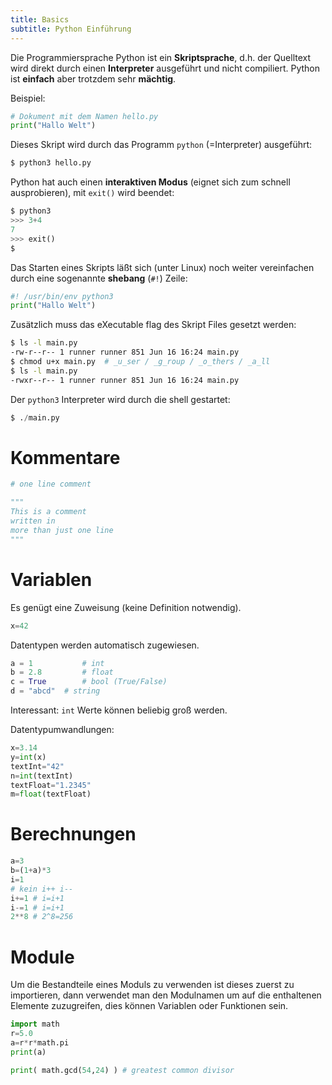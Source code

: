```yaml
---
title: Basics
subtitle: Python Einführung
---
```


Die Programmiersprache Python ist ein **Skriptsprache**, d.h. der Quelltext wird direkt durch einen **Interpreter** ausgeführt und nicht compiliert. Python ist **einfach** aber trotzdem sehr **mächtig**.

Beispiel:

```python
# Dokument mit dem Namen hello.py
print("Hallo Welt")
```

Dieses Skript wird durch das Programm `python` (=Interpreter) ausgeführt:

```bash
$ python3 hello.py
```

Python hat auch einen **interaktiven Modus** (eignet sich zum schnell ausprobieren), mit `exit()` wird beendet:

```python
$ python3
>>> 3+4
7
>>> exit()
$
```

Das Starten eines Skripts läßt sich (unter Linux) noch weiter vereinfachen durch eine sogenannte **shebang** (`#!`) Zeile:

```python
#! /usr/bin/env python3
print("Hallo Welt")
```

Zusätzlich muss das eXecutable flag des Skript Files gesetzt werden:

```sh
$ ls -l main.py
-rw-r--r-- 1 runner runner 851 Jun 16 16:24 main.py
$ chmod u+x main.py  # _u_ser / _g_roup / _o_thers / _a_ll
$ ls -l main.py
-rwxr--r-- 1 runner runner 851 Jun 16 16:24 main.py
```

Der `python3` Interpreter wird durch die shell gestartet:

```python
$ ./main.py
```



# Kommentare

```python
# one line comment

"""
This is a comment
written in 
more than just one line
"""
```



# Variablen

Es genügt eine Zuweisung (keine Definition notwendig).

```python
x=42
```

Datentypen werden automatisch zugewiesen.

```python
a = 1    		# int
b = 2.8  		# float
c = True 		# bool (True/False)
d = "abcd" 	# string
```

Interessant: `int` Werte können beliebig groß werden.

Datentypumwandlungen:

```python
x=3.14
y=int(x)
textInt="42"
n=int(textInt)
textFloat="1.2345"
m=float(textFloat)
```



# Berechnungen

```python
a=3
b=(1+a)*3
i=1
# kein i++ i--
i+=1 # i=i+1
i-=1 # i=i+1
2**8 # 2^8=256
```



# Module

Um die Bestandteile eines Moduls zu verwenden ist dieses zuerst zu importieren, dann verwendet man den Modulnamen um auf die enthaltenen Elemente zuzugreifen, dies können Variablen oder Funktionen sein.

```python
import math
r=5.0
a=r*r*math.pi
print(a)

print( math.gcd(54,24) ) # greatest common divisor
```

